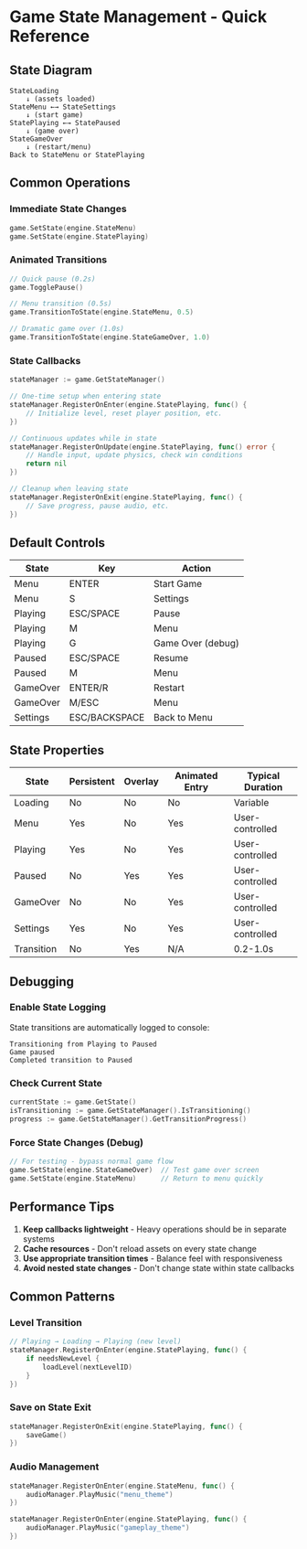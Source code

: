 # Game State Management - Quick Reference

## State Diagram

```
StateLoading
    ↓ (assets loaded)
StateMenu ←→ StateSettings
    ↓ (start game)
StatePlaying ←→ StatePaused
    ↓ (game over)
StateGameOver
    ↓ (restart/menu)
Back to StateMenu or StatePlaying
```

## Common Operations

### Immediate State Changes
```go
game.SetState(engine.StateMenu)
game.SetState(engine.StatePlaying)
```

### Animated Transitions
```go
// Quick pause (0.2s)
game.TogglePause()

// Menu transition (0.5s)
game.TransitionToState(engine.StateMenu, 0.5)

// Dramatic game over (1.0s)
game.TransitionToState(engine.StateGameOver, 1.0)
```

### State Callbacks
```go
stateManager := game.GetStateManager()

// One-time setup when entering state
stateManager.RegisterOnEnter(engine.StatePlaying, func() {
    // Initialize level, reset player position, etc.
})

// Continuous updates while in state
stateManager.RegisterOnUpdate(engine.StatePlaying, func() error {
    // Handle input, update physics, check win conditions
    return nil
})

// Cleanup when leaving state
stateManager.RegisterOnExit(engine.StatePlaying, func() {
    // Save progress, pause audio, etc.
})
```

## Default Controls

| State | Key | Action |
|-------|-----|--------|
| Menu | ENTER | Start Game |
| Menu | S | Settings |
| Playing | ESC/SPACE | Pause |
| Playing | M | Menu |
| Playing | G | Game Over (debug) |
| Paused | ESC/SPACE | Resume |
| Paused | M | Menu |
| GameOver | ENTER/R | Restart |
| GameOver | M/ESC | Menu |
| Settings | ESC/BACKSPACE | Back to Menu |

## State Properties

| State | Persistent | Overlay | Animated Entry | Typical Duration |
|-------|------------|---------|----------------|------------------|
| Loading | No | No | No | Variable |
| Menu | Yes | No | Yes | User-controlled |
| Playing | Yes | No | Yes | User-controlled |
| Paused | No | Yes | Yes | User-controlled |
| GameOver | No | No | Yes | User-controlled |
| Settings | Yes | No | Yes | User-controlled |
| Transition | No | Yes | N/A | 0.2-1.0s |

## Debugging

### Enable State Logging
State transitions are automatically logged to console:
```
Transitioning from Playing to Paused
Game paused
Completed transition to Paused
```

### Check Current State
```go
currentState := game.GetState()
isTransitioning := game.GetStateManager().IsTransitioning()
progress := game.GetStateManager().GetTransitionProgress()
```

### Force State Changes (Debug)
```go
// For testing - bypass normal game flow
game.SetState(engine.StateGameOver)  // Test game over screen
game.SetState(engine.StateMenu)      // Return to menu quickly
```

## Performance Tips

1. **Keep callbacks lightweight** - Heavy operations should be in separate systems
2. **Cache resources** - Don't reload assets on every state change
3. **Use appropriate transition times** - Balance feel with responsiveness
4. **Avoid nested state changes** - Don't change state within state callbacks

## Common Patterns

### Level Transition
```go
// Playing → Loading → Playing (new level)
stateManager.RegisterOnEnter(engine.StatePlaying, func() {
    if needsNewLevel {
        loadLevel(nextLevelID)
    }
})
```

### Save on State Exit
```go
stateManager.RegisterOnExit(engine.StatePlaying, func() {
    saveGame()
})
```

### Audio Management
```go
stateManager.RegisterOnEnter(engine.StateMenu, func() {
    audioManager.PlayMusic("menu_theme")
})

stateManager.RegisterOnEnter(engine.StatePlaying, func() {
    audioManager.PlayMusic("gameplay_theme")
})
```
